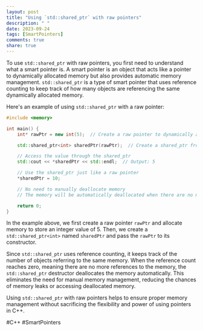 ```yaml
---
layout: post
title: "Using `std::shared_ptr` with raw pointers"
description: " "
date: 2023-09-24
tags: [SmartPointers]
comments: true
share: true
---
```


To use `std::shared_ptr` with raw pointers, you first need to understand what a smart pointer is. A smart pointer is an object that acts like a pointer to dynamically allocated memory but also provides automatic memory management. `std::shared_ptr` is a type of smart pointer that uses reference counting to keep track of how many objects are referencing the same dynamically allocated memory.

Here's an example of using `std::shared_ptr` with a raw pointer:

```cpp
#include <memory>

int main() {
    int* rawPtr = new int(5);  // Create a raw pointer to dynamically allocated memory

    std::shared_ptr<int> sharedPtr(rawPtr);  // Create a shared_ptr from the raw pointer

    // Access the value through the shared_ptr
    std::cout << *sharedPtr << std::endl;  // Output: 5

    // Use the shared_ptr just like a raw pointer
    *sharedPtr = 10;

    // No need to manually deallocate memory
    // The memory will be automatically deallocated when there are no more references

    return 0;
}
```

In the example above, we first create a raw pointer `rawPtr` and allocate memory to store an integer value of 5. Then, we create a `std::shared_ptr<int>` named `sharedPtr` and pass the `rawPtr` to its constructor. 

Since `std::shared_ptr` uses reference counting, it keeps track of the number of objects referring to the same memory. When the reference count reaches zero, meaning there are no more references to the memory, the `std::shared_ptr` destructor deallocates the memory automatically. This eliminates the need for manual memory management, reducing the chances of memory leaks or accessing deallocated memory.

Using `std::shared_ptr` with raw pointers helps to ensure proper memory management without sacrificing the flexibility and power of using pointers in C++. 

#C++ #SmartPointers